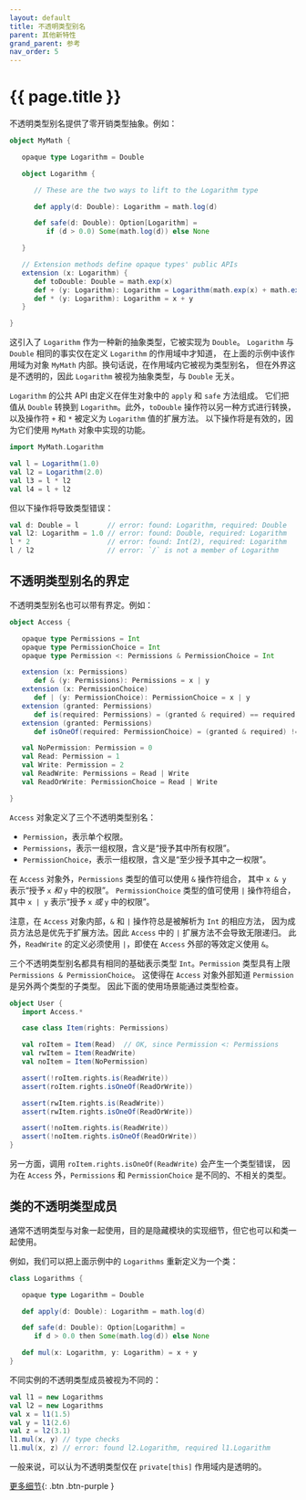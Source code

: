 ```yaml
---
layout: default
title: 不透明类型别名
parent: 其他新特性
grand_parent: 参考
nav_order: 5
---
```


# {{ page.title }}

不透明类型别名提供了零开销类型抽象。例如：

```scala
object MyMath {

   opaque type Logarithm = Double

   object Logarithm {

      // These are the two ways to lift to the Logarithm type

      def apply(d: Double): Logarithm = math.log(d)

      def safe(d: Double): Option[Logarithm] =
         if (d > 0.0) Some(math.log(d)) else None

   }

   // Extension methods define opaque types' public APIs
   extension (x: Logarithm) {
      def toDouble: Double = math.exp(x)
      def + (y: Logarithm): Logarithm = Logarithm(math.exp(x) + math.exp(y))
      def * (y: Logarithm): Logarithm = x + y
   }

}
```

这引入了 `Logarithm` 作为一种新的抽象类型，它被实现为 `Double`。
`Logarithm` 与 `Double` 相同的事实仅在定义 `Logarithm` 的作用域中才知道，
在上面的示例中该作用域为对象 `MyMath` 内部。换句话说，在作用域内它被视为类型别名，
但在外界这是不透明的，因此 `Logarithm` 被视为抽象类型，与 `Double` 无关。

`Logarithm` 的公共 API 由定义在伴生对象中的 `apply` 和 `safe` 方法组成。
它们把值从 `Double` 转换到 `Logarithm`。此外，`toDouble` 操作符以另一种方式进行转换，
以及操作符 `+` 和 `*` 被定义为 `Logarithm` 值的扩展方法。
以下操作将是有效的，因为它们使用 `MyMath` 对象中实现的功能。

```scala
import MyMath.Logarithm

val l = Logarithm(1.0)
val l2 = Logarithm(2.0)
val l3 = l * l2
val l4 = l + l2
```

但以下操作将导致类型错误：

```scala
val d: Double = l       // error: found: Logarithm, required: Double
val l2: Logarithm = 1.0 // error: found: Double, required: Logarithm
l * 2                   // error: found: Int(2), required: Logarithm
l / l2                  // error: `/` is not a member of Logarithm
```

## 不透明类型别名的界定

不透明类型别名也可以带有界定。例如：

```scala
object Access {

   opaque type Permissions = Int
   opaque type PermissionChoice = Int
   opaque type Permission <: Permissions & PermissionChoice = Int

   extension (x: Permissions)
      def & (y: Permissions): Permissions = x | y
   extension (x: PermissionChoice)
      def | (y: PermissionChoice): PermissionChoice = x | y
   extension (granted: Permissions)
      def is(required: Permissions) = (granted & required) == required
   extension (granted: Permissions)
      def isOneOf(required: PermissionChoice) = (granted & required) != 0

   val NoPermission: Permission = 0
   val Read: Permission = 1
   val Write: Permission = 2
   val ReadWrite: Permissions = Read | Write
   val ReadOrWrite: PermissionChoice = Read | Write

}
```

`Access` 对象定义了三个不透明类型别名：

- `Permission`，表示单个权限。
- `Permissions`，表示一组权限，含义是“授予其中所有权限”。
- `PermissionChoice`，表示一组权限，含义是“至少授予其中之一权限”。

在 `Access` 对象外，`Permissions` 类型的值可以使用 `&` 操作符组合，
其中 `x & y` 表示“授予 `x` *和* `y` 中的权限”。
`PermissionChoice` 类型的值可使用 `|` 操作符组合，
其中 `x | y` 表示“授予 `x` *或* `y` 中的权限”。

注意，在 `Access` 对象内部，`&` 和 `|` 操作符总是被解析为 `Int` 的相应方法，
因为成员方法总是优先于扩展方法。因此 `Access` 中的 `|` 扩展方法不会导致无限递归。
此外，`ReadWrite` 的定义必须使用 `|`，即使在 `Access` 外部的等效定义使用 `&`。

三个不透明类型别名都具有相同的基础表示类型 `Int`。`Permission` 类型具有上限 `Permissions & PermissionChoice`。
这使得在 `Access` 对象外部知道 `Permission` 是另外两个类型的子类型。
因此下面的使用场景能通过类型检查。

```scala
object User {
   import Access.*

   case class Item(rights: Permissions)

   val roItem = Item(Read)  // OK, since Permission <: Permissions
   val rwItem = Item(ReadWrite)
   val noItem = Item(NoPermission)

   assert(!roItem.rights.is(ReadWrite))
   assert(roItem.rights.isOneOf(ReadOrWrite))

   assert(rwItem.rights.is(ReadWrite))
   assert(rwItem.rights.isOneOf(ReadOrWrite))

   assert(!noItem.rights.is(ReadWrite))
   assert(!noItem.rights.isOneOf(ReadOrWrite))
}
```

另一方面，调用 `roItem.rights.isOneOf(ReadWrite)` 会产生一个类型错误，
因为在 `Access` 外，`Permissions` 和 `PermissionChoice` 是不同的、不相关的类型。


## 类的不透明类型成员

通常不透明类型与对象一起使用，目的是隐藏模块的实现细节，但它也可以和类一起使用。

例如，我们可以把上面示例中的 `Logarithms` 重新定义为一个类：

```scala
class Logarithms {

   opaque type Logarithm = Double

   def apply(d: Double): Logarithm = math.log(d)

   def safe(d: Double): Option[Logarithm] =
      if d > 0.0 then Some(math.log(d)) else None

   def mul(x: Logarithm, y: Logarithm) = x + y
}
```

不同实例的不透明类型成员被视为不同的：

```scala
val l1 = new Logarithms
val l2 = new Logarithms
val x = l1(1.5)
val y = l1(2.6)
val z = l2(3.1)
l1.mul(x, y) // type checks
l1.mul(x, z) // error: found l2.Logarithm, required l1.Logarithm
```
一般来说，可以认为不透明类型仅在 `private[this]` 作用域内是透明的。

[更多细节](opaques-details.md){: .btn .btn-purple }
